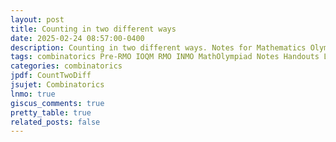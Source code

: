 ```yaml
---
layout: post
title: Counting in two different ways
date: 2025-02-24 08:57:00-0400
description: Counting in two different ways. Notes for Mathematics Olympiad, IOQM, RMO, INMO. Problem set, Solutions, Questions, Answers, Hints, Walkthroughs, Discussions.
tags: combinatorics Pre-RMO IOQM RMO INMO MathOlympiad Notes Handouts LectureNotes
categories: combinatorics
jpdf: CountTwoDiff
jsujet: Combinatorics
lnmo: true
giscus_comments: true
pretty_table: true
related_posts: false
---
```

